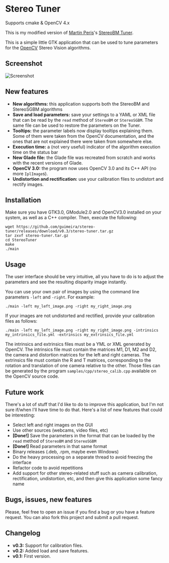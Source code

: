 # Stereo Tuner

Supports cmake & OpenCV 4.x

This is my modified version of [Martin Peris](http://blog.martinperis.com/)'s [StereoBM Tuner](http://blog.martinperis.com/2011/08/opencv-stereo-matching.html).

This is a simple little GTK application that can be used to tune parameters for the [OpenCV](http://opencv.org/) Stereo Vision algorithms.

## Screenshot
![Screenshot](screenshot.png)

## New features
- **New algorithms:** this application supports both the StereoBM and StereoSGBM algorithms
- **Save and load parameters:** save your settings to a YAML or XML file that can be read by the `read` method of `StereoBM` or `StereoSGBM`. The same file can be used to restore the parameters on the Tuner.
- **Tooltips:** the parameter labels now display tooltips explaining them. Some of them were taken from the OpenCV documentation, and the ones that are not explained there were taken from somewhere else.
- **Execution time:** a (not very useful) indicator of the algorithm execution time on the status bar
- **New Glade file:** the Glade file was recreated from scratch and works with the recent versions of Glade.
- **OpenCV 3.0:** the program now uses OpenCV 3.0 and its C++ API (no more `IplImage`s).
- **Undistortion and rectification:** use your calibration files to undistort and rectify images.

## Installation
Make sure you have GTK3.0, GModule2.0 and OpenCV3.0 installed on your system, as well as a C++ compiler. Then, execute the following:

    wget https://github.com/guimeira/stereo-tuner/releases/download/v0.3/stereo-tuner.tar.gz
    tar zxvf stereo-tuner.tar.gz
    cd StereoTuner
    make
    ./main
    
## Usage
The user interface should be very intuitive, all you have to do is to adjust the parameters and see the resulting disparity image instantly.

You can use your own pair of images by using the command line parameters `-left` and `-right`. For example:

    ./main -left my_left_image.png -right my_right_image.png
    
If your images are not undistorted and rectified, provide your calibration files as follows:

    ./main -left my_left_image.png -right my_right_image.png -intrinsics my_intrinsics_file.yml -extrinsics my_extrinsics_file.yml
    
The intrinsics and extrinsics files must be a YML or XML generated by OpenCV. The intrinsics file must contain the matrices M1, D1, M2 and D2, the camera and distortion matrices for the left and right cameras. The extrinsics file must contain the R and T matrices, corresponding to the rotation and translation of one camera relative to the other. Those files can be generated by the program `samples/cpp/stereo_calib.cpp` available on the OpenCV source code.

## Future work
There's a lot of stuff that I'd like to do to improve this application, but I'm not sure if/when I'll have time to do that. Here's a list of new features that could be interesting:
- Select left and right images on the GUI
- Use other sources (webcams, video files, etc)
- **[Done!]** Save the parameters in the format that can be loaded by the `read` method of `StereoBM` and `StereoSGBM`
- **[Done!]** Read parameters in that same format
- Binary releases (.deb, .rpm, maybe even Windows)
- Do the heavy processing on a separate thread to avoid freezing the interface
- Refactor code to avoid repetitions
- Add support for other stereo-related stuff such as camera calibration, rectification, undistortion, etc, and then give this application some fancy name

## Bugs, issues, new features
Please, feel free to open an issue if you find a bug or you have a feature request. You can also fork this project and submit a pull request.

## Changelog
- **v0.3:** Support for calibration files.
- **v0.2:** Added load and save features.
- **v0.1:** First version.
